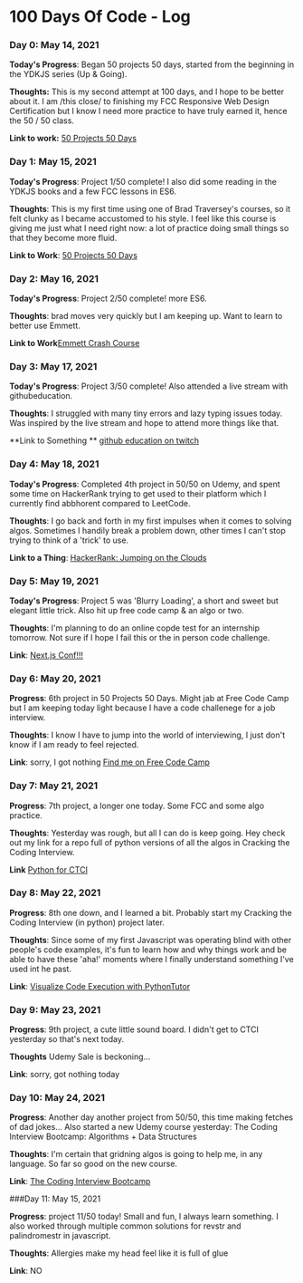 # 100 Days Of Code - Log

### Day 0: May 14, 2021

**Today's Progress**: Began 50 projects 50 days, started from the beginning in the YDKJS series (Up & Going).

**Thoughts:** This is my second attempt at 100 days, and I hope to be better about it. 
I am /this close/ to finishing my FCC Responsive Web Design Certification but I
know I need more practice to have truly earned it, hence the 50 / 50 class. 

**Link to work:** [50 Projects 50 Days](https://www.udemy.com/course/50-projects-50-days/)

### Day 1: May 15, 2021

**Today's Progress**: Project 1/50 complete! I also did some reading in the
YDKJS books and a few FCC lessons in ES6.

**Thoughts**: This is my first time using one of Brad Traversey's courses, so
it felt clunky as I became accustomed to his style. I feel like this course is
giving me just what I need right now: a lot of practice doing small things so
that they become more fluid.

**Link to Work**: [50 Projects 50 Days](https://www.udemy.com/course/50-projects-50-days)

### Day 2: May 16, 2021

**Today's Progress**: Project 2/50 complete! more ES6.

**Thoughts**: brad moves very quickly but I am keeping up. Want to learn to
better use Emmett.

**Link to Work**[Emmett Crash Course](https://youtu.be/5BIAdWNcr8Y)


### Day 3: May 17, 2021

**Today's Progress**: Project 3/50 complete! Also attended a live stream with githubeducation.

**Thoughts**: I struggled with many tiny errors and lazy typing issues today.
Was inspired by the live stream and hope to attend more things like that. 

**Link to Something ** [github education on twitch](https://www.twitch.tv/githubeducation)


### Day 4: May 18, 2021

**Today's Progress**: Completed 4th project in 50/50 on Udemy, and spent some
time on HackerRank trying to get used to their platform which I currently find abbhorent compared to LeetCode.

**Thoughts**: I go back and forth in my first impulses when it comes to solving algos. Sometimes I handily break a problem down, other times I can't stop trying to think of a 'trick' to use.

**Link to a Thing**: [HackerRank: Jumping on the
Clouds](https://www.hackerrank.com/challenges/jumping-on-the-clouds)


### Day 5: May 19, 2021

**Today's Progress**: Project 5 was 'Blurry Loading', a short and sweet but
elegant little trick. Also hit up free code camp & an algo or two.

**Thoughts**: I'm planning to do an online copde test for an internship
tomorrow. Not sure if I hope I fail this or the in person code challenge. 

**Link**: [Next.js Conf!!!](https://nextjs.org/conf/tickets/jun21/tabbykatz)


### Day 6: May 20, 2021

**Progress**: 6th project in 50 Projects 50 Days. Might jab at Free Code Camp
but I am keeping today light because I have a code challenege for a job
interview.

**Thoughts**: I know I have to jump into the world of interviewing, I just
don't know if I am ready to feel rejected. 

**Link**: sorry, I got nothing
[Find me on Free Code Camp](https://www.freecodecamp.org/tabbykatz)

### Day 7: May 21, 2021

**Progress**: 7th project, a longer one today. Some FCC and some algo practice. 

**Thoughts**: Yesterday was rough, but all I can do is keep going. Hey check
out my link for a repo full of python versions of all the algos in Cracking the
Coding Interview.

**Link** [Python for
CTCI](https://github.com/careercup/CtCI-6th-Edition-Python)


### Day 8: May 22, 2021

**Progress**: 8th one down, and I learned a bit. Probably start my Cracking the
Coding Interview (in python) project later.

**Thoughts**: Since some of my first Javascript was operating blind with other
people's code examples, it's fun to learn how and why things work and be able
to have these 'aha!' moments where I finally understand something I've used int he
past.

**Link**: [Visualize Code Execution with PythonTutor](http://pythontutor.com/)

### Day 9: May 23, 2021

**Progress**: 9th project, a cute little sound board. I didn't get to CTCI
yesterday so that's next today.

**Thoughts** Udemy Sale is beckoning...

**Link**: sorry, got nothing today

### Day 10: May 24, 2021

**Progress**: Another day another project from 50/50, this time making fetches
of dad jokes... Also started a new Udemy course yesterday: The Coding Interview Bootcamp: Algorithms + Data Structures 

**Thoughts**: I'm certain that gridning algos is going to help me, in any
language. So far so good on the new course. 

**Link**: [The Coding Interview
Bootcamp](https://www.udemy.com/course/coding-interview-bootcamp-algorithms-and-data-structure/)

###Day 11: May 15, 2021

**Progress**: project 11/50 today! Small and fun, I always learn something. I
also worked through multiple common solutions for revstr and palindromestr in
javascript. 

**Thoughts**: Allergies make my head feel like it is full of glue

**Link**: NO
